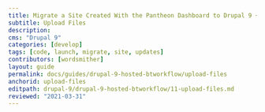 ```yaml
---
title: Migrate a Site Created With the Pantheon Dashboard to Drupal 9 + Build Tools
subtitle: Upload Files
description: 
cms: "Drupal 9"
categories: [develop]
tags: [code, launch, migrate, site, updates]
contributors: [wordsmither]
layout: guide
permalink: docs/guides/drupal-9-hosted-btworkflow/upload-files
anchorid: upload-files
editpath: drupal-9/drupal-9-hosted-btworkflow/11-upload-files.md
reviewed: "2021-03-31"
---
```


<Partial file="drupal-9/migrate-add-files-part1.md" />
   <Partial file="drupal-9/migrate-add-files-part2-not-nested.md" />
   <Partial file="drupal-9/migrate-add-files-part3.md" />
